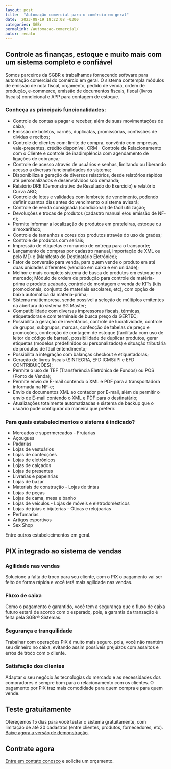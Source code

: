 ```yaml
---
layout: post
title:  "Automação comercial para o comércio em geral"
date:  2023-08-19 18:22:08 -0300
categories: SGBr
permalink: /automacao-comercial/
autor: renato
---
```


## Controle as finanças, estoque e muito mais com um sistema completo e confiável

Somos parceiros da SGBR e trabalhamos fornecendo software para automação comercial do comércio em geral. O sistema contempla módulos de emissão de nota fiscal, orçamento, pedido de venda, ordem de produção, e-commerce, emissão de documentos fiscais, fiscal (livros fiscais) condicional e APP para contagem de estoque.

### Conheça as principais funcionalidades:

- Controle de contas a pagar e receber, além de suas movimentações de caixa;
- Emissão de boletos, carnês, duplicatas, promissórias, confissões de dívidas e recibos;
- Controle de clientes com: limite de compra, convênio com empresas, vale-presentes, crédito disponível, CRM - Controle de Relacionamento com o Cliente e controle de inadimplência com agendamento de ligações de cobrança;
- Controle de acesso através de usuários e senhas, limitando ou liberando acesso a diversas funcionalidades do sistema;
- Disponibiliza a geração de diversos relatórios, desde relatórios rápidos até personalizados e desenvolvidos sob demanda;
- Relatório DRE (Demonstrativo de Resultado do Exercício) e relatório Curva ABC;
- Controle de lotes e validades com lembrete de vencimento, podendo definir quantos dias antes do vencimento o sistema avisará;
- Controle de venda consignada (condicional) de fácil utilização;
- Devoluções e trocas de produtos (cadastro manual e/ou emissão de NF-e);
- Permite informar a localização de produtos em prateleiras, estoque ou almoxarifado;
- Controle de tamanhos e cores dos produtos através do uso de grades;
- Controle de produtos com seriais;
- Impressão de etiquetas e romaneio de entrega para o transporte;
- Lançamento de compras por cadastro manual, importação de XML ou pelo MD-e (Manifesto do Destinatário Eletrônico);
- Fator de conversão para venda, para quem vende o produto em até duas unidades diferentes (vendido em caixa e em unidade);
- Melhor e mais completo sistema de busca de produtos em estoque no mercado; Módulo de ordem de produção para controle de matéria-prima e produto acabado, controle de montagem e venda de KITs (kits promocionais, conjunto de materiais escolares, etc), com opção de baixa automática da matéria-prima;
- Sistema multiempresa, sendo possível a seleção de múltiplos emitentes na abertura do sistema SG Master;
- Compatibilidade com diversas impressoras fiscais, térmicas, etiquetadoras e com terminais de busca preço da GERTEC;
- Possibilita a geração de inventários, controle de lucratividade, controle de grupos, subgrupos, marcas, confecção de tabelas de preço e promoções, confecção de contagem de estoque (facilitada com uso de leitor de código de barras), possibilidade de duplicar produtos, gerar etiquetas (modelos predefinidos ou personalizados) e situação tributária de produtos de fácil entendimento;
- Possibilita a integração com balanças checkout e etiquetadoras;
- Geração de livros fiscais (SINTEGRA, EFD ICMS/IPI e EFD CONTRIBUIÇÕES);
- Permite o uso de TEF (Transferência Eletrônica de Fundos) ou POS (Ponto de Venda);
- Permite envio de E-mail contendo o XML e PDF para a transportadora informada na NF-e;
- Envio de documentos XML ao contador por E-mail, além de permitir o envio de E-mail contendo o XML e PDF para o destinatário;
- Atualizações totalmente automatizadas e sistema de backup que o usuário pode configurar da maneira que preferir.

### Para quais estabelecimentos o sistema é indicado?

- Mercados e supermercados - Frutarias
- Açougues
- Padarias
- Lojas de vestuários
- Lojas de confecções
- Lojas de eletrônicos
- Lojas de calçados
- Lojas de presentes
- Livrarias e papelarias
- Lojas de bazar
- Materiais de construção - Lojas de tintas
- Lojas de peças
- Lojas de cama, mesa e banho
- Lojas de veículos - Lojas de móveis e eletrodomésticos
- Lojas de joias e bijuterias - Óticas e relojoarias
- Perfumarias
- Artigos esportivos
- Sex Shop

Entre outros estabelecimentos em geral.

## PIX integrado ao sistema de vendas

### Agilidade nas vendas

Solucione a falta de troco para seu cliente, com o PIX o pagamento vai ser feito de forma rápida e você terá mais agilidade nas vendas.

### Fluxo de caixa

Como o pagamento é garantido, você tem a segurança que o fluxo de caixa futuro estará de acordo com o esperado, pois, a garantia da transação é feita pela SGBr® Sistemas.

### Segurança e tranquilidade

Trabalhar com operações PIX é muito mais seguro, pois, você não mantém seu dinheiro no caixa, evitando assim possíveis prejuízos com assaltos e erros de troco com o cliente.

### Satisfação dos clientes

Adaptar o seu negócio às tecnologias do mercado e as necessidades dos compradores é sempre bom para o relacionamento com os clientes. O pagamento por PIX traz mais comodidade para quem compra e para quem vende.

## Teste gratuitamente

Ofereçemos 15 dias para você testar o sistema gratuitamente, com limitação de até 30 cadastros (entre clientes, produtos, fornecedores, etc). [Baixe agora a versão de demonstração](https://static.sgbr.com.br/instaladores/instalador%20sg%20master%20demo.exe).

## Contrate agora

[Entre em contato conosco](/contato/) e solicite um orçamento.